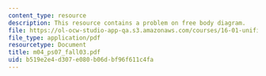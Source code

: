 ```yaml
---
content_type: resource
description: This resource contains a problem on free body diagram.
file: https://ol-ocw-studio-app-qa.s3.amazonaws.com/courses/16-01-unified-engineering-i-ii-iii-iv-fall-2005-spring-2006/b519e2e4d307e080b06dbf96f611c4fa_m04_ps07_fall03.pdf
file_type: application/pdf
resourcetype: Document
title: m04_ps07_fall03.pdf
uid: b519e2e4-d307-e080-b06d-bf96f611c4fa
---
```

